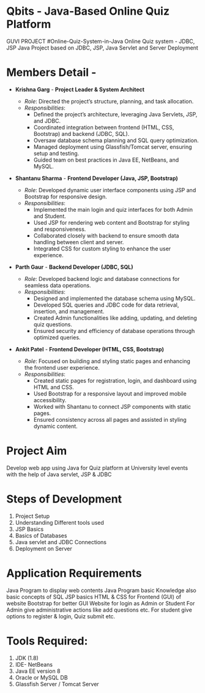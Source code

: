 # Qbits - Java-Based Online Quiz Platform
GUVI PROJECT
#Online-Quiz-System-in-Java
Online Quiz system - JDBC, JSP
Java Project based on JDBC, JSP, Java Servlet and Server Deployment

# Members Detail -
 
- **Krishna Garg** - **Project Leader & System Architect**  
  - *Role*: Directed the project’s structure, planning, and task allocation.
  - *Responsibilities*:
    - Defined the project’s architecture, leveraging Java Servlets, JSP, and JDBC.
    - Coordinated integration between frontend (HTML, CSS, Bootstrap) and backend (JDBC, SQL).
    - Oversaw database schema planning and SQL query optimization.
    - Managed deployment using Glassfish/Tomcat server, ensuring setup and testing.
    - Guided team on best practices in Java EE, NetBeans, and MySQL.

- **Shantanu Sharma** - **Frontend Developer (Java, JSP, Bootstrap)**  
  - *Role*: Developed dynamic user interface components using JSP and Bootstrap for responsive design.
  - *Responsibilities*:
    - Implemented the main login and quiz interfaces for both Admin and Student.
    - Used JSP for rendering web content and Bootstrap for styling and responsiveness.
    - Collaborated closely with backend to ensure smooth data handling between client and server.
    - Integrated CSS for custom styling to enhance the user experience.

- **Parth Gaur** - **Backend Developer (JDBC, SQL)**  
  - *Role*: Developed backend logic and database connections for seamless data operations.
  - *Responsibilities*:
    - Designed and implemented the database schema using MySQL.
    - Developed SQL queries and JDBC code for data retrieval, insertion, and management.
    - Created Admin functionalities like adding, updating, and deleting quiz questions.
    - Ensured security and efficiency of database operations through optimized queries.

- **Ankit Patel** - **Frontend Developer (HTML, CSS, Bootstrap)**  
  - *Role*: Focused on building and styling static pages and enhancing the frontend user experience.
  - *Responsibilities*:
    - Created static pages for registration, login, and dashboard using HTML and CSS.
    - Used Bootstrap for a responsive layout and improved mobile accessibility.
    - Worked with Shantanu to connect JSP components with static pages.
    - Ensured consistency across all pages and assisted in styling dynamic content.


# Project Aim
Develop web app using Java for Quiz platform at University level events with the help of Java servlet, JSP & JDBC

# Steps of Development
1. Project Setup
2. Understanding Different tools used
3. JSP Basics
4. Basics of Databases
5. Java servlet and JDBC Connections
6. Deployment on Server

# Application Requirements
Java Program to display web contents 
Java Program basic Knowledge also basic concepts of SQL
JSP basics
HTML & CSS for Frontend (GUI) of website
Bootstrap for better GUI
Website for login as Admin or Student
For Admin give administrative actions like add questions etc.
For student give options to register & login, Quiz submit etc.

# Tools Required:
1. JDK (1.8)
2. IDE- NetBeans 
3. Java EE version 8
4. Oracle or MySQL DB
5. Glassfish Server / Tomcat Server
